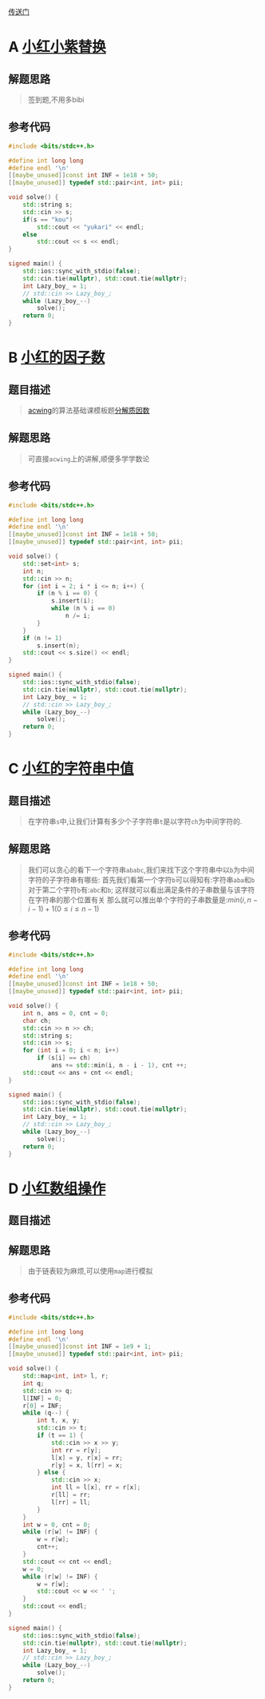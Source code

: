 [传送门](https://ac.nowcoder.com/acm/contest/74362#question)
# A  [小红小紫替换](https://ac.nowcoder.com/acm/contest/74362/A)

## 解题思路
> 签到题,不用多bibi

## 参考代码
```cpp
#include <bits/stdc++.h>

#define int long long
#define endl '\n'
[[maybe_unused]]const int INF = 1e18 + 50;
[[maybe_unused]] typedef std::pair<int, int> pii;

void solve() {
    std::string s;
    std::cin >> s;
    if(s == "kou")
        std::cout << "yukari" << endl;
    else 
        std::cout << s << endl;
}

signed main() {
    std::ios::sync_with_stdio(false);
    std::cin.tie(nullptr), std::cout.tie(nullptr);
    int Lazy_boy_ = 1;
    // std::cin >> Lazy_boy_;
    while (Lazy_boy_--)
        solve();
    return 0;
}
```

# B [小红的因子数](https://ac.nowcoder.com/acm/contest/74362/B)

## 题目描述
>[acwing](https://www.acwing.com)的算法基础课模板题[分解质因数](https://www.acwing.com/problem/content/869/)
## 解题思路
>可直接`acwing`上的讲解,顺便多学学数论

## 参考代码
```cpp
#include <bits/stdc++.h>

#define int long long
#define endl '\n'
[[maybe_unused]]const int INF = 1e18 + 50;
[[maybe_unused]] typedef std::pair<int, int> pii;

void solve() {
    std::set<int> s;
    int n;
    std::cin >> n;
    for (int i = 2; i * i <= n; i++) {
        if (n % i == 0) {
            s.insert(i);
            while (n % i == 0)
                n /= i;
        }
    }
    if (n != 1)
        s.insert(n);
    std::cout << s.size() << endl;
}

signed main() {
    std::ios::sync_with_stdio(false);
    std::cin.tie(nullptr), std::cout.tie(nullptr);
    int Lazy_boy_ = 1;
    // std::cin >> Lazy_boy_;
    while (Lazy_boy_--)
        solve();
    return 0;
}
```
# C [小红的字符串中值](https://ac.nowcoder.com/acm/contest/74362/C)

## 题目描述
>在字符串`s`中,让我们计算有多少个子字符串`t`是以字符`ch`为中间字符的.
## 解题思路
>我们可以贪心的看下一个字符串`ababc`,我们来找下这个字符串中以`b`为中间字符的子字符串有哪些:
>首先我们看第一个字符`b`可以得知有:字符串`aba`和`b`
>对于第二个字符`b`有:`abc`和`b`;
>这样就可以看出满足条件的子串数量与该字符在字符串的那个位置有关
>那么就可以推出单个字符的子串数量是:$min(i, n - i - 1) + 1(0 \le i \le n - 1)$

## 参考代码
```cpp
#include <bits/stdc++.h>

#define int long long
#define endl '\n'
[[maybe_unused]]const int INF = 1e18 + 50;
[[maybe_unused]] typedef std::pair<int, int> pii;

void solve() {
    int n, ans = 0, cnt = 0;
    char ch;
    std::cin >> n >> ch;
    std::string s;
    std::cin >> s;
    for (int i = 0; i < n; i++)
        if (s[i] == ch)
            ans += std::min(i, n - i - 1), cnt ++;
    std::cout << ans + cnt << endl;
}

signed main() {
    std::ios::sync_with_stdio(false);
    std::cin.tie(nullptr), std::cout.tie(nullptr);
    int Lazy_boy_ = 1;
    // std::cin >> Lazy_boy_;
    while (Lazy_boy_--)
        solve();
    return 0;
}
```

# D [小红数组操作]()

## 题目描述
>
## 解题思路
>由于链表较为麻烦,可以使用`map`进行模拟

## 参考代码
```cpp
#include <bits/stdc++.h>

#define int long long
#define endl '\n'
[[maybe_unused]]const int INF = 1e9 + 1;
[[maybe_unused]] typedef std::pair<int, int> pii;

void solve() {
    std::map<int, int> l, r;
    int q;
    std::cin >> q;
    l[INF] = 0;
    r[0] = INF;
    while (q--) {
        int t, x, y;
        std::cin >> t;
        if (t == 1) {
            std::cin >> x >> y;
            int rr = r[y];
            l[x] = y, r[x] = rr;
            r[y] = x, l[rr] = x;
        } else {
            std::cin >> x;
            int ll = l[x], rr = r[x];
            r[ll] = rr;
            l[rr] = ll;
        }
    }
    int w = 0, cnt = 0;
    while (r[w] != INF) {
        w = r[w];
        cnt++;
    }
    std::cout << cnt << endl;
    w = 0;
    while (r[w] != INF) {
        w = r[w];
        std::cout << w << ' ';
    }
    std::cout << endl;
}

signed main() {
    std::ios::sync_with_stdio(false);
    std::cin.tie(nullptr), std::cout.tie(nullptr);
    int Lazy_boy_ = 1;
    // std::cin >> Lazy_boy_;
    while (Lazy_boy_--)
        solve();
    return 0;
}
```
